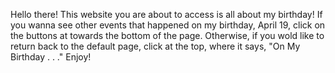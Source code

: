 Hello there! This website you are about to access is all about my birthday! If you wanna see other events that happened on my birthday, April 19, click on the buttons at towards the bottom of the page. Otherwise, if you wold like to return back to the default page, click at the top, where it says, "On My Birthday . . ." Enjoy!
